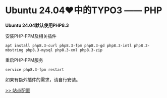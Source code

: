 # Ubuntu 24.04♥中的TYPO3 —— PHP

**Ubuntu 24.04默认使用PHP8.3**

安装PHP-FPM及相关插件

    apt install php8.3-curl php8.3-fpm php8.3-gd php8.3-intl php8.3-mbstring php8.3-mysql php8.3-xml php8.3-zip

重启PHP-FPM服务

    service php8.3-fpm restart

如果有额外插件的需求，请自行安装。

[>> 站点配置](Site.md)